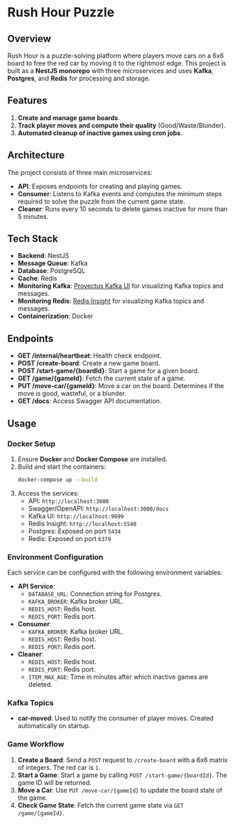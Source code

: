 # Rush Hour Puzzle

## Overview
Rush Hour is a puzzle-solving platform where players move cars on a 6x6 board to free the red car by moving it to the rightmost edge. This project is built as a **NestJS monorepo** with three microservices and uses **Kafka**, **Postgres**, and **Redis** for processing and storage.

## Features
1. **Create and manage game boards**.
2. **Track player moves and compute their quality** (Good/Waste/Blunder).
3. **Automated cleanup of inactive games using cron jobs**.

## Architecture
The project consists of three main microservices:
- **API**: Exposes endpoints for creating and playing games.
- **Consumer**: Listens to Kafka events and computes the minimum steps required to solve the puzzle from the current game state.
- **Cleaner**: Runs every 10 seconds to delete games inactive for more than 5 minutes.

## Tech Stack
- **Backend**: NestJS
- **Message Queue**: Kafka
- **Database**: PostgreSQL
- **Cache**: Redis
- **Monitoring Kafka**: [Provectus Kafka UI](https://github.com/provectus/kafka-ui) for visualizing Kafka topics and messages.
- **Monitoring Redis**: [Redis Insight](https://github.com/RedisInsight/RedisInsight) for visualizing Kafka topics and messages.
- **Containerization**: Docker

## Endpoints
- **GET /__internal__/heartbeat**: Health check endpoint.
- **POST /create-board**: Create a new game board.
- **POST /start-game/{boardId}**: Start a game for a given board.
- **GET /game/{gameId}**: Fetch the current state of a game.
- **PUT /move-car/{gameId}**: Move a car on the board. Determines if the move is good, wasteful, or a blunder.
- **GET /docs**: Access Swagger API documentation.

## Usage
### Docker Setup
1. Ensure **Docker** and **Docker Compose** are installed.
2. Build and start the containers:
   ```bash
   docker-compose up --build
   ```
3. Access the services:
   - API: `http://localhost:3000`
   - Swagger/OpenAPI: `http://localhost:3000/docs`
   - Kafka UI: `http://localhost:9999`
   - Redis Insight: `http://localhost:5540`
   - Postgres: Exposed on port `5434`
   - Redis: Exposed on port `6379`

### Environment Configuration
Each service can be configured with the following environment variables:
- **API Service**:
  - `DATABASE_URL`: Connection string for Postgres.
  - `KAFKA_BROKER`: Kafka broker URL.
  - `REDIS_HOST`: Redis host.
  - `REDIS_PORT`: Redis port.
- **Consumer**:
  - `KAFKA_BROKER`: Kafka broker URL.
  - `REDIS_HOST`: Redis host.
  - `REDIS_PORT`: Redis port.
- **Cleaner**:
  - `REDIS_HOST`: Redis host.
  - `REDIS_PORT`: Redis port.
  - `ITEM_MAX_AGE`: Time in minutes after which inactive games are deleted.

### Kafka Topics
- **car-moved**: Used to notify the consumer of player moves. Created automatically on startup.

### Game Workflow
1. **Create a Board**: Send a `POST` request to `/create-board` with a 6x6 matrix of integers. The red car is `1`.
2. **Start a Game**: Start a game by calling `POST /start-game/{boardId}`. The game ID will be returned.
3. **Move a Car**: Use `PUT /move-car/{gameId}` to update the board state of the game.
4. **Check Game State**: Fetch the current game state via `GET /game/{gameId}`.
